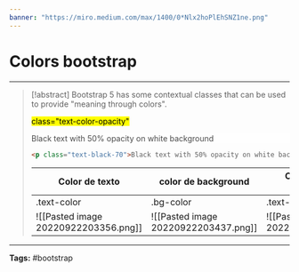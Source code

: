 ```yaml
---
banner: "https://miro.medium.com/max/1400/0*Nlx2hoPlEhSNZ1ne.png"
---
```



# Colors bootstrap 
<hr> 

> [!abstract]
> Bootstrap 5 has some contextual classes that can be used to provide "meaning through colors".
> 
> <mark>class="text-color-opacity"</mark>
> <p style="background: white; color: black; opacity:70%;">Black text with 50% opacity on white background</p>
> 
> ```html
> <p class="text-black-70">Black text with 50% opacity on white background</p>
> ```
> 
> |Color de texto   |color de background   |Color de texto y background   |
> |---|---|---|
>  |.text-color   |.bg-color   |.text-bg-color   |
> |![[Pasted image 20220922203356.png]]|![[Pasted image 20220922203437.png]]|![[Pasted image 20220922203244.png]]|

<hr>

<b>Tags:</b> #bootstrap